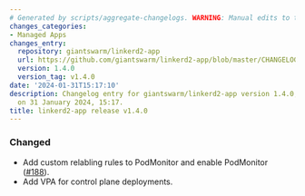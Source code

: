 ```yaml
---
# Generated by scripts/aggregate-changelogs. WARNING: Manual edits to this files will be overwritten.
changes_categories:
- Managed Apps
changes_entry:
  repository: giantswarm/linkerd2-app
  url: https://github.com/giantswarm/linkerd2-app/blob/master/CHANGELOG.md#140---2024-01-31
  version: 1.4.0
  version_tag: v1.4.0
date: '2024-01-31T15:17:10'
description: Changelog entry for giantswarm/linkerd2-app version 1.4.0, published
  on 31 January 2024, 15:17.
title: linkerd2-app release v1.4.0
---
```


### Changed
- Add custom relabling rules to PodMonitor and enable PodMonitor ([#188](https://github.com/giantswarm/linkerd-control-plane-app/pull/188)).
- Add VPA for control plane deployments.
